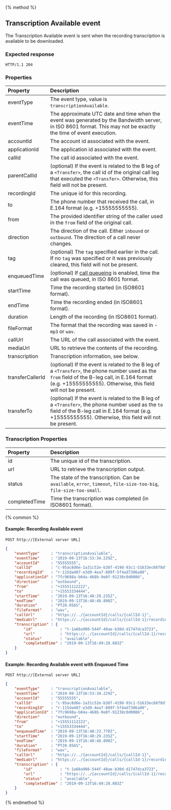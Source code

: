 {% method %}
##  Transcription Available event

The Transcription Available event is sent when the recording transcription is available to be downloaded.

### Expected response

```http
HTTP/1.1 204
```

### Properties
| Property          | Description |
|:------------------|:------------|
| eventType         | The event type, value is `transcriptionAvailable`. |
| eventTime         | The approximate UTC date and time when the event was generated by the Bandwidth server, in ISO 8601 format. This may not be exactly the time of event execution. |
| accountId         | The account id associated with the event. |
| applicationId     | The application id associated with the event. |
| callId            | The call id associated with the event. |            
| parentCallId      | (optional) If the event is related to the B leg of a `<Transfer>`, the call id of the original call leg that executed the `<Transfer>`. Otherwise, this field will not be present. |
| recordingId       | The unique id for this recording. | 
| to                | The phone number that received the call, in E.164 format (e.g. +15555555555). |
| from              | The provided identifier string of the caller used in the `from` field of the original call. |
| direction         | The direction of the call. Either `inbound` or `outbound`. The direction of a call never changes. |
| tag               | (optional) The `tag` specified earlier in the call. If no `tag` was specified or it was previously cleared, this field will not be present. |
| enqueuedTime      | (optional) If [call queueing](../../methods/calls/postCalls.md) is enabled, time the call was queued, in ISO 8601 format. |
| startTime         | Time the recording started (in ISO8601 format). |
| endTime           | Time the recording ended (in ISO8601 format). |
| duration          | Length of the recording (in ISO8601 format). |
| fileFormat        | The format that the recording was saved in - `mp3` or `wav`. |
| callUrl           | The URL of the call associated with the event. |
| mediaUrl          | URL to retrieve the contents of the recording. |
| transcription     | Transcription information, see below. |
| transferCallerId | (optional) If the event is related to the B leg of a `<Transfer>`, the phone number used as the `from` field of the B-leg call, in E.164 format (e.g. +15555555555). Otherwise, this field will not be present. |
| transferTo       | (optional) If the event is related to the B leg of a `<Transfer>`, the phone number used as the `to` field of the B-leg call in E.164 format (e.g. +15555555555). Otherwise, this field will not be present. |

### Transcription Properties
| Property      | Description |
|:--------------|:------------|
| id            | The unique id of the transcription. |
| url           | URL to retrieve the transcription output. |
| status        | The state of the transcription. Can be `available`, `error`, `timeout`, `file-size-too-big`, `file-size-too-small`. |
| completedTime | Time the transcription was completed (in ISO8601 format). |

{% common %}

#### Example: Recording Available event

```
POST http://[External server URL]
```

```json
{
	"eventType"     : "transcriptionAvailable",
	"eventTime"     : "2019-09-13T16:53:34.229Z",
	"accountId"     : "55555555",
	"callId"        : "c-95ac8d6e-1a31c52e-b38f-4198-93c1-51633ec68f8d",
	"recordingId"   : "r-115da407-e3d9-4ea7-889f-5f4ad7386a80",
	"applicationId" : "7fc9698a-b04a-468b-9e8f-91238c0d0086",
	"direction"     : "outbound",
	"from"          : "+15551112222",
	"to"            : "+15553334444",
	"startTime"     : "2019-09-13T16:48:29.235Z",
	"endTime"       : "2019-09-13T16:48:48.890Z",
	"duration"      : "PT20.056S",
	"fileFormat"    : "wav",
	"callUrl"       : "https://../{accountId}/calls/{callId-1}",
	"mediaUrl"      : "https://../{accountId}/calls/{callId-1}/recordings/{recordingId}/media",
	"transcription" : {
		"id"            : "t-1a68a908-544f-48ae-b30d-d1747dca3723",
		"url"           : "https://../{accountId}/calls/{callId-1}/recordings/{recordingId}/transcription",
		"status"        : "available",
		"completedTime" : "2019-09-13T16:49:28.883Z"
	}
}
```

#### Example: Recording Available event with Enqueued Time

```http
POST http://[External server URL]
```

```json
{
	"eventType"     : "transcriptionAvailable",
	"eventTime"     : "2019-09-13T16:53:34.229Z",
	"accountId"     : "55555555",
	"callId"        : "c-95ac8d6e-1a31c52e-b38f-4198-93c1-51633ec68f8d",
	"recordingId"   : "r-115da407-e3d9-4ea7-889f-5f4ad7386a80",
	"applicationId" : "7fc9698a-b04a-468b-9e8f-91238c0d0086",
	"direction"     : "outbound",
	"from"          : "+15551112222",
	"to"            : "+15553334444",
	"enqueuedTime"  : "2019-09-13T16:48:23.770Z",
	"startTime"     : "2019-09-13T16:48:29.235Z",
	"endTime"       : "2019-09-13T16:48:48.890Z",
	"duration"      : "PT20.056S",
	"fileFormat"    : "wav",
	"callUrl"       : "https://../{accountId}/calls/{callId-1}",
	"mediaUrl"      : "https://../{accountId}/calls/{callId-1}/recordings/{recordingId}/media",
	"transcription" : {
		"id"            : "t-1a68a908-544f-48ae-b30d-d1747dca3723",
		"url"           : "https://../{accountId}/calls/{callId-1}/recordings/{recordingId}/transcription",
		"status"        : "available",
		"completedTime" : "2019-09-13T16:49:28.883Z"
	}
}
```

{% endmethod %}
